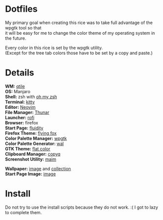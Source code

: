 # Dotfiles
My primary goal when creating this rice was to take full advantage of the wpgtk tool so that  
it will be easy for me to change the color theme of my operating system in the future.

Every color in this rice is set by the wpgtk utility.  
(Except for the tree tab colors those have to be set by a copy and paste.)

# Details
**WM:** [qtile](http://www.qtile.org/)  
**OS:** Manjaro  
**Shell:** zsh with [oh my zsh](https://github.com/ohmyzsh/ohmyzsh)    
**Terminal:** [kitty](https://github.com/kovidgoyal/kitty)  
**Editor:** [Neovim](https://neovim.io/)  
**File Manager:** [Thunar](https://wiki.archlinux.org/title/Thunar)  
**Launcher:** [rofi](https://github.com/davatorium/rofi)   
**Browser:** firefox   
**Start Page:** [fluidity](https://github.com/PrettyCoffee/fluidity)  
**Firefox Theme:** [flying fox](https://flyingfox.netlify.app/)  
**Color Palette Manager:** [wpgtk](https://github.com/deviantfero/wpgtk)   
**Color Palette Generator:** [wal](https://github.com/dylanaraps/pywal)  
**GTK Theme:** [flat color](https://github.com/Misterio77/base16-gtk-flatcolor)  
**Clipboard Manager:** [copyq](https://hluk.github.io/CopyQ/)  
**Screenshot Utility:** [maim](https://github.com/naelstrof/maim)  

**Wallpaper:** [image](https://i.imgur.com/LnFOXBB.png) and [collection](https://imgur.com/a/XRAfu?gallery)  
**Start Page Image:** [image](https://filmschoolrejects.com/wp-content/uploads/2020/06/whisper-of-the-heart.png)

# Install
Do not try to use the install scripts because they do not work. :(
I got to lazy to complete them.
